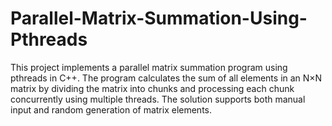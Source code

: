 # Parallel-Matrix-Summation-Using-Pthreads
This project implements a parallel matrix summation program using pthreads in C++. The program calculates the sum of all elements in an N×N matrix by dividing the matrix into chunks and processing each chunk concurrently using multiple threads. The solution supports both manual input and random generation of matrix elements.
